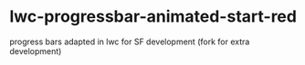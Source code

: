 # lwc-progressbar-animated-start-red
progress bars adapted in lwc for SF development (fork for extra development)
